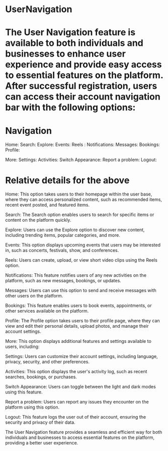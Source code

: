 # UserNavigation

# The User Navigation feature is available to both individuals and businesses to enhance user experience and provide easy access to essential features on the platform. After successful registration, users can access their account navigation bar with the following options:


# Navigation
Home: 
Search:
Explore:
Events:
Reels :
Notifications:
Messages:
Bookings:
Profile:

More: 
Settings:
Activities:
Switch Appearance:
Report a problem:
Logout:

# Relative details for the above



Home: This option takes users to their homepage within the user base, where they can access personalized content, such as recommended items, recent event posted, and featured items.

Search: The Search option enables users to search for specific items or content on the platform quickly.

Explore: Users can use the Explore option to discover new content, including trending items, popular categories, and more.

Events: This option displays upcoming events that users may be interested in, such as concerts, festivals, show, and conferences.

Reels: Users can create, upload, or view short video clips using the Reels option.

Notifications: This feature notifies users of any new activities on the platform, such as new messages, bookings, or updates.

Messages: Users can use this option to send and receive messages with other users on the platform.

Bookings: This feature enables users to book events, appointments, or other services available on the platform.

Profile: The Profile option takes users to their profile page, where they can view and edit their personal details, upload photos, and manage their account settings.

More: This option displays additional features and settings available to users, including:

Settings: Users can customize their account settings, including language, privacy, security, and other preferences.

Activities: This option displays the user's activity log, such as recent searches, bookings, or purchases.

Switch Appearance: Users can toggle between the light and dark modes using this feature.

Report a problem: Users can report any issues they encounter on the platform using this option.

Logout: This feature logs the user out of their account, ensuring the security and privacy of their data.

The User Navigation feature provides a seamless and efficient way for both individuals and businesses to access essential features on the platform, providing a better user experience.
